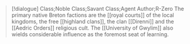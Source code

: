 >[!dialogue] Class;Noble Class;Savant Class;Agent Author;R-Zero
>The primary native Breton factions are the [[royal courts]] of the local kingdoms, the free [[highland clans]], the clan [[Direnni]] and the [[Aedric Orders]] religious cult. The [[University of Gwylim]] also wields considerable influence as the foremost seat of learning.